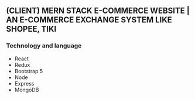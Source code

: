 ## (CLIENT) MERN STACK E-COMMERCE WEBSITE | AN E-COMMERCE EXCHANGE SYSTEM LIKE SHOPEE, TIKI

### Technology and language

- React
- Redux
- Bootstrap 5
- Node
- Express
- MongoDB
